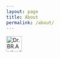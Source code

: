 ```yaml
---
layout: page
title: About
permalink: /about/
---
```


<img src="https://photos.google.com/u/3/photo/AF1QipMtocObEsAeoBduRtZzvFO7cKUIAGJ1-uUANkG3" alt="Dr.BR.Ambedkar" height="42" width="42">
